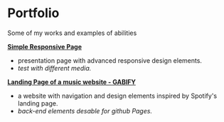 # Portfolio
 Some of my works and examples of abilities

**<a href="recursive-page">Simple Responsive Page</a>**  
- presentation page with advanced responsive design elements.
- <i>test with different media.</i>

**<a href="Gabify">Landing Page of a music website - GABIFY</a>**  
- a website with navigation and design elements inspired by Spotify's landing page.
- <i>back-end elements desable for github Pages.</i>
